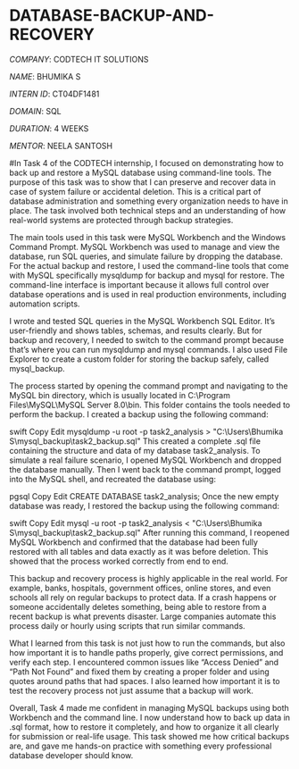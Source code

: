 # DATABASE-BACKUP-AND-RECOVERY

*COMPANY*: CODTECH IT SOLUTIONS

*NAME*: BHUMIKA S

*INTERN ID*: CT04DF1481

*DOMAIN*: SQL

*DURATION*: 4 WEEKS

*MENTOR*: NEELA SANTOSH

#In Task 4 of the CODTECH internship, I focused on demonstrating how to back up and restore a MySQL database using command-line tools. The purpose of this task was to show that I can preserve and recover data in case of system failure or accidental deletion. This is a critical part of database administration and something every organization needs to have in place. The task involved both technical steps and an understanding of how real-world systems are protected through backup strategies.

The main tools used in this task were MySQL Workbench and the Windows Command Prompt. MySQL Workbench was used to manage and view the database, run SQL queries, and simulate failure by dropping the database. For the actual backup and restore, I used the command-line tools that come with MySQL specifically mysqldump for backup and mysql for restore. The command-line interface is important because it allows full control over database operations and is used in real production environments, including automation scripts.

I wrote and tested SQL queries in the MySQL Workbench SQL Editor. It’s user-friendly and shows tables, schemas, and results clearly. But for backup and recovery, I needed to switch to the command prompt because that’s where you can run mysqldump and mysql commands. I also used File Explorer to create a custom folder for storing the backup safely, called mysql_backup.

The process started by opening the command prompt and navigating to the MySQL bin directory, which is usually located in C:\Program Files\MySQL\MySQL Server 8.0\bin. This folder contains the tools needed to perform the backup. I created a backup using the following command:

swift
Copy
Edit
mysqldump -u root -p task2_analysis > "C:\Users\Bhumika S\mysql_backup\task2_backup.sql"
This created a complete .sql file containing the structure and data of my database task2_analysis. To simulate a real failure scenario, I opened MySQL Workbench and dropped the database manually. Then I went back to the command prompt, logged into the MySQL shell, and recreated the database using:

pgsql
Copy
Edit
CREATE DATABASE task2_analysis;
Once the new empty database was ready, I restored the backup using the following command:

swift
Copy
Edit
mysql -u root -p task2_analysis < "C:\Users\Bhumika S\mysql_backup\task2_backup.sql"
After running this command, I reopened MySQL Workbench and confirmed that the database had been fully restored with all tables and data exactly as it was before deletion. This showed that the process worked correctly from end to end.

This backup and recovery process is highly applicable in the real world. For example, banks, hospitals, government offices, online stores, and even schools all rely on regular backups to protect data. If a crash happens or someone accidentally deletes something, being able to restore from a recent backup is what prevents disaster. Large companies automate this process daily or hourly using scripts that run similar commands.

What I learned from this task is not just how to run the commands, but also how important it is to handle paths properly, give correct permissions, and verify each step. I encountered common issues like “Access Denied” and “Path Not Found” and fixed them by creating a proper folder and using quotes around paths that had spaces. I also learned how important it is to test the recovery process not just assume that a backup will work.

Overall, Task 4 made me confident in managing MySQL backups using both Workbench and the command line. I now understand how to back up data in .sql format, how to restore it completely, and how to organize it all clearly for submission or real-life usage. This task showed me how critical backups are, and gave me hands-on practice with something every professional database developer should know.









